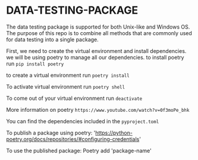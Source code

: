 # DATA-TESTING-PACKAGE

The data testing package is supported for both Unix-like and Windows OS. The purpose of this repo is to combine all methods that are commonly used for data testing into a single package. 

First, we need to create the virtual environment and install dependencies.
we will be using poetry to manage all our dependencies. 
to install poetry run `pip install poetry`

to create a virtual environment run `poetry install`

To activate virtual environment run `poetry shell`

To come out of your virtual environment run `deactivate`

More information on poetry `https://www.youtube.com/watch?v=0f3moPe_bhk`

You can find the dependencies included in the `pyproject.toml`

To publish a package using poetry: 'https://python-poetry.org/docs/repositories/#configuring-credentials'

To use the published package: Poetry add 'package-name'